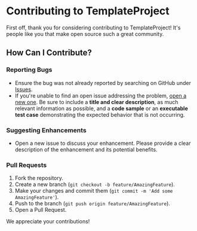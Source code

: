 # Contributing to TemplateProject

First off, thank you for considering contributing to TemplateProject! It's people like you that make open source such a great community.

## How Can I Contribute?

### Reporting Bugs

-   Ensure the bug was not already reported by searching on GitHub under [Issues](https://github.com/BusterCharlie/TemplateProject/issues).
-   If you're unable to find an open issue addressing the problem, [open a new one](https://github.com/BusterCharlie/TemplateProject/issues/new). Be sure to include a **title and clear description**, as much relevant information as possible, and a **code sample** or an **executable test case** demonstrating the expected behavior that is not occurring.

### Suggesting Enhancements

-   Open a new issue to discuss your enhancement. Please provide a clear description of the enhancement and its potential benefits.

### Pull Requests

1.  Fork the repository.
2.  Create a new branch (`git checkout -b feature/AmazingFeature`).
3.  Make your changes and commit them (`git commit -m 'Add some AmazingFeature'`).
4.  Push to the branch (`git push origin feature/AmazingFeature`).
5.  Open a Pull Request.

We appreciate your contributions!
